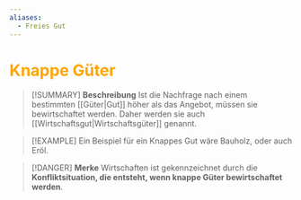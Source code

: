 ```yaml
---
aliases:
  - Freies Gut
---
```

# <font color = "orange">Knappe Güter</font>

>[!SUMMARY] **Beschreibung**
>Ist die Nachfrage nach einem bestimmten [[Güter|Gut]] höher als das Angebot, müssen sie bewirtschaftet werden. Daher werden sie auch [[Wirtschaftsgut|Wirtschaftsgüter]] genannt.

>[!EXAMPLE]
>Ein Beispiel für ein Knappes Gut wäre Bauholz, oder auch Eröl.

>[!DANGER] **Merke**
>Wirtschaften ist gekennzeichnet durch die **Konfliktsituation, die entsteht, wenn knappe Güter bewirtschaftet werden**.

